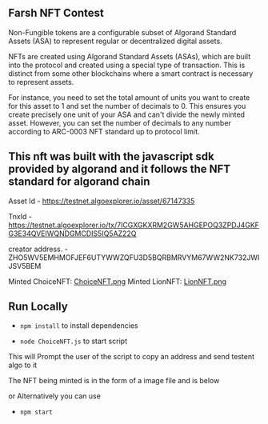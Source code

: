 ## Farsh NFT Contest
Non-Fungible tokens are a configurable subset of Algorand Standard Assets (ASA) to represent regular or decentralized digital assets.

NFTs are created using Algorand Standard Assets (ASAs), which are built into the protocol and created using a special type of transaction. This is distinct from some other blockchains where a smart contract is necessary to represent assets.

For instance, you need to set the total amount of units you want to create for this asset to 1 and set the number of decimals to 0. This ensures you create precisely one unit of your ASA and can't divide the newly minted asset. However, you can set the number of decimals to any number according to ARC-0003 NFT standard up to protocol limit.

## This nft was built with the javascript sdk provided by algorand and it follows the NFT standard for algorand chain

Asset Id - https://testnet.algoexplorer.io/asset/67147335

TnxId - https://testnet.algoexplorer.io/tx/7ICGXGKXRM2GW5AHGEPOQ3ZPDJ4GKFG3E34QVEIWQNDGMCDIS5IQ5AZ22Q

creator address. - ZHO5WV5EMHMOFJEF6UTYWWZQFU3D5BQRBMRVYM67WW2NK732JWIJSV5BEM

Minted ChoiceNFT: [ChoiceNFT.png](https://github.com/farsh268/NFTs/blob/main/Choice_Lions_Bash/Farsh_Bash/ChoiceNFT.png)
Minted LionNFT: [LionNFT.png](https://github.com/farsh268/NFTs/blob/main/Choice_Lions_Bash/Farsh_Bash/Farsh_NFT/LionNFT%20(2).png)

## Run Locally

- `npm install` to install dependencies

- `node ChoiceNFT.js` to start script

This will Prompt the user of the script to copy an address and send testent algo to it

The NFT being minted is in the form of a image file and is below

or Alternatively you can use

- `npm start`

